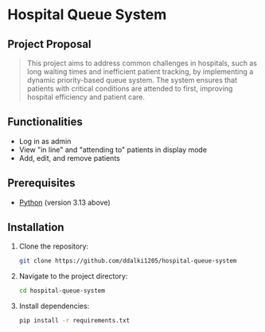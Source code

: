 # Hospital Queue System

## Project Proposal
> This project aims to address common challenges in hospitals, such as long waiting times and inefficient patient tracking, by implementing a dynamic priority-based queue system. The system ensures that patients with critical conditions are attended to first, improving hospital efficiency and patient care.

## Functionalities
- Log in as admin
- View "in line" and "attending to" patients in display mode
- Add, edit, and remove patients

## Prerequisites
- [Python](https://www.python.org/downloads/) (version 3.13 above)

## Installation

1. Clone the repository:
    ```bash
    git clone https://github.com/ddalki1205/hospital-queue-system
    ```

2. Navigate to the project directory:
    ```bash
    cd hospital-queue-system
    ```
3. Install dependencies:
    ```bash
    pip install -r requirements.txt
